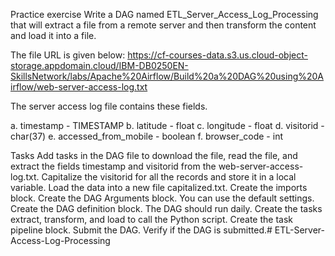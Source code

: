 Practice exercise
Write a DAG named ETL_Server_Access_Log_Processing that will extract a file from a remote server and then transform the content and load it into a file.

The file URL is given below:
https://cf-courses-data.s3.us.cloud-object-storage.appdomain.cloud/IBM-DB0250EN-SkillsNetwork/labs/Apache%20Airflow/Build%20a%20DAG%20using%20Airflow/web-server-access-log.txt

The server access log file contains these fields.

a. timestamp - TIMESTAMP
b. latitude - float
c. longitude - float
d. visitorid - char(37)
e. accessed_from_mobile - boolean
f. browser_code - int

Tasks
Add tasks in the DAG file to download the file, read the file, and extract the fields timestamp and visitorid from the web-server-access-log.txt.
Capitalize the visitorid for all the records and store it in a local variable.
Load the data into a new file capitalized.txt.
Create the imports block.
Create the DAG Arguments block. You can use the default settings.
Create the DAG definition block. The DAG should run daily.
Create the tasks extract, transform, and load to call the Python script.
Create the task pipeline block.
Submit the DAG.
Verify if the DAG is submitted.# ETL-Server-Access-Log-Processing
